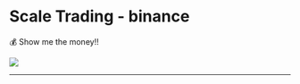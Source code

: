 # **Scale Trading - binance**
💰 Show me the money!!

![](https://media.giphy.com/media/RigoXzvWlvSvVvbTpd/giphy.gif)


---
